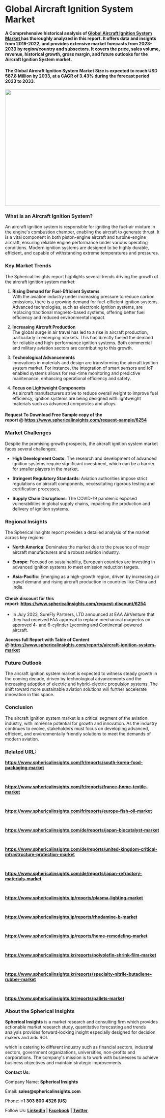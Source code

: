 <h1 class="news-post-title">Global Aircraft Ignition System Market</h1>
<p><strong>A Comprehensive historical analysis of&nbsp;<a href="https://www.sphericalinsights.com/reports/aircraft-ignition-system-market" target="_blank" rel="noopener">Global Aircraft Ignition System Market&nbsp;</a>has thoroughly analyzed in this report. It offers data and insights from 2019-2022, and provides extensive market forecasts from 2023-2033 by region/country and subsectors. It covers the price, sales volume, revenue, historical growth, gross margin, and future outlooks for the Aircraft Ignition System market.</strong></p>
<h4><strong>The Global Aircraft Ignition System Market Size is expected to reach USD 587.8 Million by 2033, at a CAGR of 3.43% during the forecast period 2023 to 2033.</strong></h4>
<p><strong><img src="https://www.sphericalinsights.com/images/rd/global-aircraft-ignition-system-market.png" alt="" width="650" height="379" /></strong></p>
<h3>What is an Aircraft Ignition System?</h3>
<p>An aircraft ignition system is responsible for igniting the fuel-air mixture in the engine's combustion chamber, enabling the aircraft to generate thrust. It is a vital component in both piston-engine aircraft and turbine-engine aircraft, ensuring reliable engine performance under various operating conditions. Modern ignition systems are designed to be highly durable, efficient, and capable of withstanding extreme temperatures and pressures.</p>
<h3>Key Market Trends</h3>
<p>The Spherical Insights report highlights several trends driving the growth of the aircraft ignition system market:</p>
<ol start="1">
<li>
<p><strong>Rising Demand for Fuel-Efficient Systems</strong><br />With the aviation industry under increasing pressure to reduce carbon emissions, there is a growing demand for fuel-efficient ignition systems. Advanced technologies, such as electronic ignition systems, are replacing traditional magneto-based systems, offering better fuel efficiency and reduced environmental impact.</p>
</li>
<li>
<p><strong>Increasing Aircraft Production</strong><br />The global surge in air travel has led to a rise in aircraft production, particularly in emerging markets. This has directly fueled the demand for reliable and high-performance ignition systems. Both commercial and military aviation sectors are contributing to this growth.</p>
</li>
<li>
<p><strong>Technological Advancements</strong><br />Innovations in materials and design are transforming the aircraft ignition system market. For instance, the integration of smart sensors and IoT-enabled systems allows for real-time monitoring and predictive maintenance, enhancing operational efficiency and safety.</p>
</li>
<li>
<p><strong>Focus on Lightweight Components</strong><br />As aircraft manufacturers strive to reduce overall weight to improve fuel efficiency, ignition systems are being designed with lightweight materials such as advanced composites and alloys.</p>
</li>
</ol>
<h4>Request To Download Free Sample copy of the report&nbsp;@&nbsp;<a href="https://www.sphericalinsights.com/request-sample/6254">https://www.sphericalinsights.com/request-sample/6254</a></h4>
<h3>Market Challenges</h3>
<p>Despite the promising growth prospects, the aircraft ignition system market faces several challenges:</p>
<ul>
<li>
<p><strong>High Development Costs</strong>: The research and development of advanced ignition systems require significant investment, which can be a barrier for smaller players in the market.</p>
</li>
<li>
<p><strong>Stringent Regulatory Standards</strong>: Aviation authorities impose strict regulations on aircraft components, necessitating rigorous testing and certification processes.</p>
</li>
<li>
<p><strong>Supply Chain Disruptions</strong>: The COVID-19 pandemic exposed vulnerabilities in global supply chains, impacting the production and delivery of ignition systems.</p>
</li>
</ul>
<h3>Regional Insights</h3>
<p>The Spherical Insights report provides a detailed analysis of the market across key regions:</p>
<ul>
<li>
<p><strong>North America</strong>: Dominates the market due to the presence of major aircraft manufacturers and a robust aviation industry.</p>
</li>
<li>
<p><strong>Europe</strong>: Focused on sustainability, European countries are investing in advanced ignition systems to meet emission reduction targets.</p>
</li>
<li>
<p><strong>Asia-Pacific</strong>: Emerging as a high-growth region, driven by increasing air travel demand and rising aircraft production in countries like China and India.</p>
</li>
</ul>
<h4>Check discount for this report:&nbsp;<a href="https://www.sphericalinsights.com/request-discount/6254">https://www.sphericalinsights.com/request-discount/6254</a></h4>
<ul>
<li>In July 2023, SureFly Partners, LTD announced at EAA AirVenture that they had received FAA approval to replace mechanical magnetos on approved 4- and 6-cylinder Lycoming and Continental-powered aircraft.&nbsp;</li>
</ul>
<p><strong>Access full Report with Table of Content @&nbsp;<a href="https://www.sphericalinsights.com/reports/aircraft-ignition-system-market">https://www.sphericalinsights.com/reports/aircraft-ignition-system-market</a>&nbsp;</strong></p>
<h3>Future Outlook</h3>
<p>The aircraft ignition system market is expected to witness steady growth in the coming decade, driven by technological advancements and the increasing adoption of electric and hybrid-electric propulsion systems. The shift toward more sustainable aviation solutions will further accelerate innovation in this space.</p>
<h3>Conclusion</h3>
<p>The aircraft ignition system market is a critical segment of the aviation industry, with immense potential for growth and innovation. As the industry continues to evolve, stakeholders must focus on developing advanced, efficient, and environmentally friendly solutions to meet the demands of modern aviation.</p>
<h3><strong>Related URL:</strong></h3>
<p><strong><a href="https://www.sphericalinsights.com/fr/reports/south-korea-food-packaging-market">https://www.sphericalinsights.com/fr/reports/south-korea-food-packaging-market</a></strong></p>
<p><strong>&nbsp;</strong></p>
<p><strong><a href="https://www.sphericalinsights.com/fr/reports/france-home-textile-market">https://www.sphericalinsights.com/fr/reports/france-home-textile-market</a></strong></p>
<p><strong>&nbsp;</strong></p>
<p><strong><a href="https://www.sphericalinsights.com/fr/reports/europe-fish-oil-market">https://www.sphericalinsights.com/fr/reports/europe-fish-oil-market</a></strong></p>
<p><strong>&nbsp;</strong></p>
<p><strong><a href="https://www.sphericalinsights.com/de/reports/japan-biocatalyst-market">https://www.sphericalinsights.com/de/reports/japan-biocatalyst-market</a></strong></p>
<p><strong>&nbsp;</strong></p>
<p><strong><a href="https://www.sphericalinsights.com/de/reports/united-kingdom-critical-infrastructure-protection-market">https://www.sphericalinsights.com/de/reports/united-kingdom-critical-infrastructure-protection-market</a></strong></p>
<p><strong>&nbsp;</strong></p>
<p><strong><a href="https://www.sphericalinsights.com/de/reports/japan-refractory-materials-market">https://www.sphericalinsights.com/de/reports/japan-refractory-materials-market</a></strong></p>
<p><strong>&nbsp;</strong></p>
<p><strong><a href="https://www.sphericalinsights.jp/reports/plasma-lighting-market">https://www.sphericalinsights.jp/reports/plasma-lighting-market</a></strong></p>
<p><strong>&nbsp;</strong></p>
<p><strong><a href="https://www.sphericalinsights.jp/reports/rhodamine-b-market">https://www.sphericalinsights.jp/reports/rhodamine-b-market</a></strong></p>
<p><strong>&nbsp;</strong></p>
<p><strong><a href="https://www.sphericalinsights.jp/reports/home-remodeling-market">https://www.sphericalinsights.jp/reports/home-remodeling-market</a></strong></p>
<p><strong>&nbsp;</strong></p>
<p><strong><a href="https://www.sphericalinsights.kr/reports/polyolefin-shrink-film-market">https://www.sphericalinsights.kr/reports/polyolefin-shrink-film-market</a></strong></p>
<p><strong>&nbsp;</strong></p>
<p><strong><a href="https://www.sphericalinsights.kr/reports/specialty-nitrile-butadiene-rubber-market">https://www.sphericalinsights.kr/reports/specialty-nitrile-butadiene-rubber-market</a></strong></p>
<p><strong>&nbsp;</strong></p>
<p><strong><a href="https://www.sphericalinsights.kr/reports/pallets-market">https://www.sphericalinsights.kr/reports/pallets-market</a></strong></p>
<h3><strong>About the Spherical Insights</strong></h3>
<p><strong>Spherical Insights</strong>&nbsp;is a market research and consulting firm which provides actionable market research study, quantitative forecasting and trends analysis provides forward-looking insight especially designed for decision makers and aids ROI.</p>
<p>which is catering to different industry such as financial sectors, industrial sectors, government organizations, universities, non-profits and corporations. The company's mission is to work with businesses to achieve business objectives and maintain strategic improvements.</p>
<p><strong>Contact Us:</strong></p>
<p>Company Name:&nbsp;<strong>Spherical Insights</strong></p>
<p>Email:&nbsp;<strong>sales@sphericalinsights.com</strong></p>
<p>Phone:&nbsp;<strong>+1 303 800 4326 (US)</strong></p>
<p>Follow Us:&nbsp;<strong><a href="https://www.linkedin.com/company/spherical-insight/"><u>LinkedIn</u></a>&nbsp;|&nbsp;<a href="https://www.facebook.com/sphericalinsights22"><u>Facebook</u></a>&nbsp;|&nbsp;<a href="https://twitter.com/SInsights_US"><u>Twitter</u></a></strong></p>
